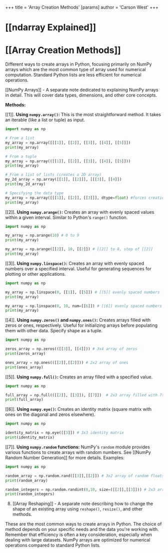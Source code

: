 +++
 title = 'Array Creation Methods'
[params]
	author = 'Carson West'
+++
# [[ndarray Explained]]
# [[Array Creation Methods]] 
Different ways to create arrays in Python, focusing primarily on NumPy arrays which are the most common type of array used for numerical computation.  Standard Python lists are less efficient for numerical operations.

[[NumPy Arrays]] -  A separate note dedicated to explaining NumPy arrays in detail.  This will cover data types, dimensions, and other core concepts.

**Methods:**

[[1]]. **Using `numpy.array()`:** This is the most straightforward method.  It takes an iterable (like a list or tuple) as input.

```python
import numpy as np

# From a list
my_array = np.array([[[1]], [[2]], [[3]], [[4]], [[5]]])
print(my_array)

# From a tuple
my_array = np.array(([[1]], [[2]], [[3]], [[4]], [[5]]))
print(my_array)

# From a list of lists (creates a 2D array)
my_2d_array = np.array([[1]], [[2]]], [[[3]], [[4]])
print(my_2d_array)

# Specifying the data type
my_array = np.array([[[1]], [[2]], [[3]]], dtype=float) #forces creation of a floating point array
print(my_array)
```

[[2]]. **Using `numpy.arange()`:** Creates an array with evenly spaced values within a given interval. Similar to Python's `range()` function.

```python
import numpy as np

my_array = np.arange(10) # 0 to 9
print(my_array)

my_array = np.arange([[2]], 10, [[2]]) # [[2]] to 8, step of [[2]]
print(my_array)
```

[[3]]. **Using `numpy.linspace()`:** Creates an array with evenly spaced numbers over a specified interval.  Useful for generating sequences for plotting or other applications.

```python
import numpy as np

my_array = np.linspace(0, [[1]], [[5]]) # [[5]] evenly spaced numbers from 0 to [[1]] (inclusive)
print(my_array)

my_array = np.linspace(0, 10, num=[[6]]) # [[6]] evenly spaced numbers from 0 to 10
print(my_array)

```

[[4]]. **Using `numpy.zeros()` and `numpy.ones()`:** Creates arrays filled with zeros or ones, respectively.  Useful for initializing arrays before populating them with other data.  Specify shape as a tuple.

```python
import numpy as np

zeros_array = np.zeros(([[3]], [[4]])) # 3x4 array of zeros
print(zeros_array)

ones_array = np.ones(([[2]],[[2]])) # 2x2 array of ones
print(ones_array)

```

[[5]]. **Using `numpy.full()`:** Creates an array filled with a specified value.

```python
import numpy as np

full_array = np.full(([[2]], [[3]]), [[7]])  # 2x3 array filled with 7s
print(full_array)
```

[[6]]. **Using `numpy.eye()`:** Creates an identity matrix (square matrix with ones on the diagonal and zeros elsewhere).

```python
import numpy as np

identity_matrix = np.eye([[3]]) # 3x3 identity matrix
print(identity_matrix)
```

[[7]]. **Using `numpy.random` functions:**  NumPy's `random` module provides various functions to create arrays with random numbers.  See [[NumPy Random Number Generation]] for more details.  Examples:


```python
import numpy as np

random_array = np.random.rand([[3]],[[2]]) # 3x2 array of random floats between 0 and [[1]]
print(random_array)

random_integers = np.random.randint(0,10, size=([[2]],[[3]])) # 2x3 array of random integers between 0 and 9
print(random_integers)
```

8.  [[Array Reshaping]] -  A separate note describing how to change the shape of an existing array using `reshape()`, `resize()`, and other methods.



These are the most common ways to create arrays in Python.  The choice of method depends on your specific needs and the data you're working with.  Remember that efficiency is often a key consideration, especially when dealing with large datasets. NumPy arrays are optimized for numerical operations compared to standard Python lists.
